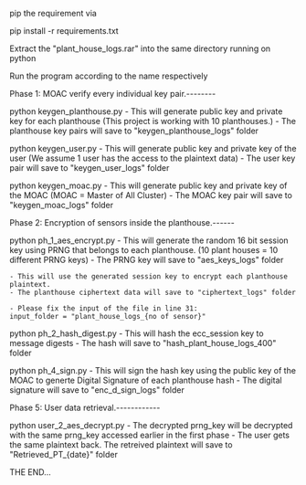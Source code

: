 pip the requirement via

pip install -r requirements.txt

Extract the "plant_house_logs.rar" into the same directory running on python

Run the program according to the name respectively

Phase 1: MOAC verify every individual key pair.--------

python keygen_planthouse.py
    - This will generate public key and private key for each planthouse (This project is working with 10 planthouses.)
    - The planthouse key pairs will save to "keygen_planthouse_logs" folder

python keygen_user.py
    - This will generate public key and private key of the user (We assume 1 user has the access to the plaintext data)
    - The user key pair will save to "keygen_user_logs" folder

python keygen_moac.py
    - This will generate public key and private key of the MOAC (MOAC = Master of All Cluster)
    - The MOAC key pair will save to "keygen_moac_logs" folder

Phase 2: Encryption of sensors inside the planthouse.------

python ph_1_aes_encrypt.py
    - This will generate the random 16 bit session key using PRNG that belongs to each planthouse. (10 plant houses = 10 different PRNG keys)
    - The PRNG key will save to "aes_keys_logs" folder

    - This will use the generated session key to encrypt each planthouse plaintext.
    - The planthouse ciphertext data will save to "ciphertext_logs" folder

    - Please fix the input of the file in line 31: 
    input_folder = "plant_house_logs_{no of sensor}"

python ph_2_hash_digest.py
    - This will hash the ecc_session key to message digests
    - The hash will save to "hash_plant_house_logs_400" folder

python ph_4_sign.py
    - This will sign the hash key using the public key of the MOAC to generte Digital Signature of each planthouse hash
    - The digital signature will save to "enc_d_sign_logs" folder


Phase 5: User data retrieval.------------

python user_2_aes_decrypt.py
    - The decrypted prng_key will be decrypted with the same prng_key accessed earlier in the first phase
    - The user gets the same plaintext back.
    The retreived plaintext will save to "Retrieved_PT_{date}" folder

THE END...





